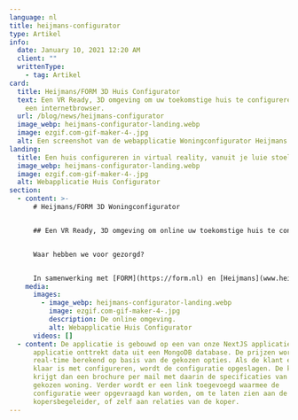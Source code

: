 ```yaml
---
language: nl
title: heijmans-configurator
type: Artikel
info:
  date: January 10, 2021 12:20 AM
  client: ""
  writtenType:
    - tag: Artikel
card:
  title: Heijmans/FORM 3D Huis Configurator
  text: Een VR Ready, 3D omgeving om uw toekomstige huis te configureren vanuit
    een internetbrowser.
  url: /blog/news/heijmans-configurator
  image_webp: heijmans-configurator-landing.webp
  image: ezgif.com-gif-maker-4-.jpg
  alt: Een screenshot van de webapplicatie Woningconfigurator Heijmans
landing:
  title: Een huis configureren in virtual reality, vanuit je luie stoel.
  image_webp: heijmans-configurator-landing.webp
  image: ezgif.com-gif-maker-4-.jpg
  alt: Webapplicatie Huis Configurator
section:
  - content: >-
      # Heijmans/FORM 3D Woningconfigurator


      ## Een VR Ready, 3D omgeving om online uw toekomstige huis te configureren.


      Waar hebben we voor gezorgd?


      In samenwerking met [FORM](https://form.nl) en [Heijmans](www.heijmans.nl) hebben een 3D, real-time BIM configurator opgeleverd. Met deze webapplicatie krijgen gebruikers de toekomstige woning in een game engine te zien, waardoor opties goed gevisualiseerd kunnen worden. Dan toch maar een uitbouw of een dakkapel erbij, doordat de klant kan zien hoe het zicht vanuit binnen het huis verandert.
    media:
      images:
        - image_webp: heijmans-configurator-landing.webp
          image: ezgif.com-gif-maker-4-.jpg
          description: De online omgeving.
          alt: Webapplicatie Huis Configurator
      videos: []
  - content: De applicatie is gebouwd op een van onze NextJS applicaties. De
      applicatie onttrekt data uit een MongoDB database. De prijzen worden in
      real-time berekend op basis van de gekozen opties. Als de klant eenmaal
      klaar is met configureren, wordt de configuratie opgeslagen. De klant
      krijgt dan een brochure per mail met daarin de specificaties van de
      gekozen woning. Verder wordt er een link toegevoegd waarmee de
      configuratie weer opgevraagd kan worden, om te laten zien aan de
      kopersbegeleider, of zelf aan relaties van de koper.
---
```

